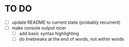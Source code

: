# TO DO

* [ ] update README to current state (probably recurrent)
* [ ] make console output nicer
    * [ ] add basic syntax highlighting
    * [ ] do linebreaks at the end of words, not within words
